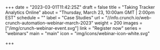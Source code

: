 +++
date = "2023-03-01T11:42:25Z"
draft = false
title = "Taking Tracker Analytics Online"
about = "Thursday, March 23, 10:00am GMT | 2:00pm EST"
schedule = ""
label = "Case Studies"
url = "//info.crunch.io/web-crunch-automation-webinar-march-2023"
weight = 200
images = ["/img/crunch-webinar-event.svg"]
link = "Register now"
series = "webinars"
main = "main"
icon = "img/icons/webinar-icon-white.svg"

+++
